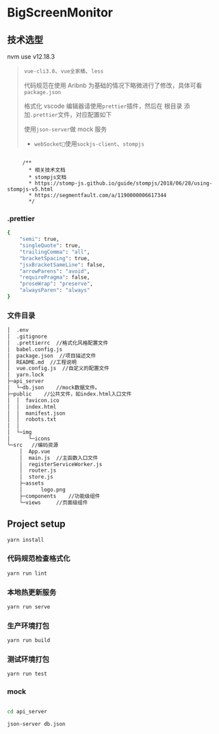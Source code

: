 # BigScreenMonitor

## 技术选型
nvm use v12.18.3

> `vue-cli3.0`、`vue全家桶`、`less`
>
> 代码规范在使用 Aribnb 为基础的情况下略微进行了修改，具体可看`package.json`
>
> 格式化 vscode 编辑器请使用`prettier`插件，然后在 根目录 添加`.prettier`文件，对应配置如下
>
> 使用`json-server`做 mock 服务
>
> - `webSocket`使用`sockjs-client`、`stompjs`

```webSocket

     /**
       * 相关技术文档
       * stompjs文档
       * https://stomp-js.github.io/guide/stompjs/2018/06/28/using-stompjs-v5.html
       * https://segmentfault.com/a/1190000006617344
       */

```

### .prettier

```bash
{
    "semi": true,
    "singleQuote": true,
    "trailingComma": "all",
    "bracketSpacing": true,
    "jsxBracketSameLine": false,
    "arrowParens": "avoid",
    "requirePragma": false,
    "proseWrap": "preserve",
    "alwaysParen": "always"
}
```

### 文件目录

```bash
│  .env
│  .gitignore
│  .prettierrc  //格式化风格配置文件
│  babel.config.js
│  package.json  //项目描述文件
│  README.md  //工程说明
│  vue.config.js  //自定义的配置文件
│  yarn.lock
├─api_server
│  └─db.json    //mock数据文件。
├─public    //公共文件，如index.html入口文件
│  │  favicon.ico
│  │  index.html
│  │  manifest.json
│  │  robots.txt
│  │
│  └─img
│      └─icons
└─src   //编码资源
    │  App.vue
    │  main.js  //主函数入口文件
    │  registerServiceWorker.js
    │  router.js
    │  store.js
    ├─assets
    │      logo.png
    ├─components    //功能级组件
    └─views     //页面级组件

```

## Project setup

```bash
yarn install
```

### 代码规范检查格式化

```bash
yarn run lint
```

### 本地热更新服务

```bash
yarn run serve
```

### 生产环境打包

```bash
yarn run build
```

### 测试环境打包

```bash
yarn run test
```

### mock

```bash

cd api_server

json-server db.json

```